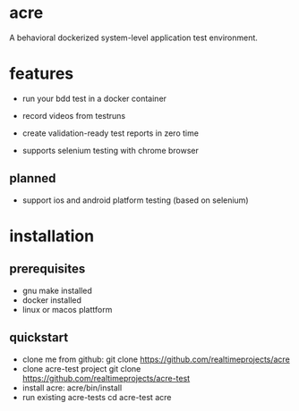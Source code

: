 # acre

A behavioral dockerized system-level application test environment.

# features

- run your bdd test in a docker container
- record videos from testruns
- create validation-ready test reports in zero time

- supports selenium testing with chrome browser

## planned

- support ios and android platform testing (based on selenium)

# installation

## prerequisites

  - gnu make installed
  - docker installed
  - linux or macos plattform

## quickstart

  - clone me from github:
        git clone https://github.com/realtimeprojects/acre
  - clone acre-test project
        git clone https://github.com/realtimeprojects/acre-test
  - install acre:
        acre/bin/install
  - run existing acre-tests
        cd acre-test
        acre

